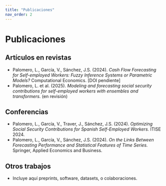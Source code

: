 ```yaml
---
title: "Publicaciones"
nav_order: 2
---
```


# Publicaciones

## Artículos en revistas
- Palomero, L., García, V., Sánchez, J.S. (2024). *Cash Flow Forecasting for Self-employed Workers: Fuzzy Inference Systems or Parametric Models?* Computational Economics. [DOI pendiente]
- Palomero, L. et al. (2025). *Modeling and forecasting social security contributions for self-employed workers with ensembles and transformers.* (en revisión)

## Conferencias
- Palomero, L., García, V., Traver, J., Sánchez, J.S. (2024). *Optimizing Social Security Contributions for Spanish Self-Employed Workers.* ITISE 2024.
- Palomero, L., García, V., Sánchez, J.S. (2024). *On the Links Between Forecasting Performance and Statistical Features of Time Series.* Springer, Applied Economics and Business.

## Otros trabajos
- Incluye aquí preprints, software, datasets, o colaboraciones.
